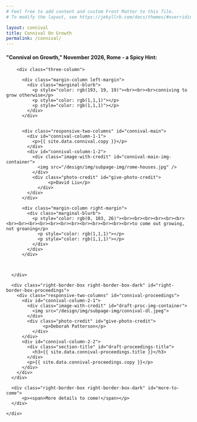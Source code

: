 ```yaml
---
# Feel free to add content and custom Front Matter to this file.
# To modify the layout, see https://jekyllrb.com/docs/themes/#overriding-theme-defaults

layout: connival
title: Connival On Growth
permalink: /connival/
---
```


<head>
    <meta charset="UTF-8" />
    <meta name="viewport" content="width=device-width">
    <link rel="stylesheet" type="text/css" href="../css/readmore-styles.css" />
    
</head>

<body id="connival-body">
  <div id="wrapper">
    <div class="info-block" id="connival-block">
      <div class="right-border-box right-border-box-dark" id="right-border-box-connival">
        <h4>"Connival on Growth," November 2026, Rome - a Spicy Hint:</h4>

        <div class="three-column">

          <div class="margin-column left-margin">
            <div class="marginal-blurb">
              <p style="color: rgb(193, 19, 19)"><br><br><br>conniving to grow otherwise</p>
              <p style="color: rgb(1,1,1)"></p>
              <p style="color: rgb(1,1,1)"></p>
            </div>
          </div>


          <div class="responsive-two-columns" id="connival-main">
            <div id="connival-column-1-1">
              <p>{{ site.data.connival.copy }}</p>
            </div>
            <div id="connival-column-1-2">
              <div class="image-with-credit" id="connival-main-img-container">
                <img src="/design/img/subpage-img/rome-houses.jpg" />
              </div>
              <div class="photo-credit" id="give-photo-credit">
                    <p>David Liu</p>
                </div>
            </div>
          </div>

          <div class="margin-column right-margin">
            <div class="marginal-blurb">
              <p style="color: rgb(0, 103, 26)"><br><br><br><br><br><br><br><br><br><br><br><br><br><br><br><br><br><br>to come out growing, not groaning</p>
                <p style="color: rgb(1,1,1)"></p>
                <p style="color: rgb(1,1,1)"></p>
              </div>
            </div>
          </div>


      
      </div>

      <div class="right-border-box right-border-box-dark" id="right-border-box-proceedings">
        <div class="responsive-two-columns" id="connival-proceedings">
          <div id="connival-column-2-1">
            <div class="image-with-credit" id="draft-proc-img-container">
              <img src="/design/img/subpage-img/connival-dl.jpeg">
            </div>
            <div class="photo-credit" id="give-photo-credit">
                  <p>Deborah Patterson</p>
              </div>
          </div>
          <div id="connival-column-2-2">
            <div class="section-title" id="draft-proceedings-title">
              <h3>{{ site.data.connival-proceedings.title }}</h3>
            </div>
            <p>{{ site.data.connival-proceedings.copy }}</p>
          </div>
        </div>
      </div>

      <div class="right-border-box right-border-box-dark" id="more-to-come">
          <p><span>More details to come!</span></p>
      </div>

    </div>
  </div>
</body>